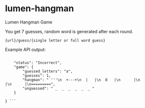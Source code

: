 # lumen-hangman
Lumen Hangman Game


You get 7 guesses, random word is generated after each round.

`{url}/guess/{single letter or full word guess}`


Example API output:

``` {

    "status": "Incorrect",
    "game": {
        "guessed_letters": "a",
        "guesses": 1,
        "hangman": " '''\n  +---+\n  |   |\n  O   |\n      |\n      |\n      |\n=========",
        "unguessed": " _  _  _  _  _  _ "
    }

} ```
